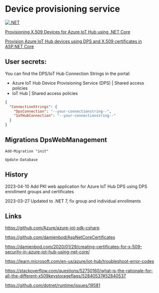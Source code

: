 # Device provisioning service

[![.NET](https://github.com/damienbod/AzureIoTHubDps/actions/workflows/dotnet.yml/badge.svg)](https://github.com/damienbod/AzureIoTHubDps/actions/workflows/dotnet.yml)

[Provisioning X.509 Devices for Azure IoT Hub using .NET Core](https://damienbod.com/2020/02/20/provisioning-x-509-devices-for-azure-iot-hub-using-net-core/)

[Provision Azure IoT Hub devices using DPS and X.509 certificates in ASP.NET Core](https://damienbod.com)

## User secrets:

You can find the DPS/IoT Hub Connection Strings in the portal:
- Azure IoT Hub Device Provisioning Service (DPS) | Shared access policies
- IoT Hub | Shared access policies

```json
{
  "ConnectionStrings": {
    "DpsConnection": "--your-connectionstring--",
    "IoTHubConnection": "--your-connectionstring--"
  }
}
```

## Migrations DpsWebManagement

```
Add-Migration "init"

Update-Database
```

## History

2023-04-10 Add PKI web application for Azure IoT Hub DPS using DPS enrollment groups and certificates

2023-03-27 Updated to .NET 7, fix group and individual enrollments

## Links

https://github.com/Azure/azure-iot-sdk-csharp

https://github.com/damienbod/AspNetCoreCertificates

https://damienbod.com/2020/01/29/creating-certificates-for-x-509-security-in-azure-iot-hub-using-net-core/

https://learn.microsoft.com/en-us/azure/iot-hub/troubleshoot-error-codes

https://stackoverflow.com/questions/52750160/what-is-the-rationale-for-all-the-different-x509keystorageflags/52840537#52840537

https://github.com/dotnet/runtime/issues/19581
